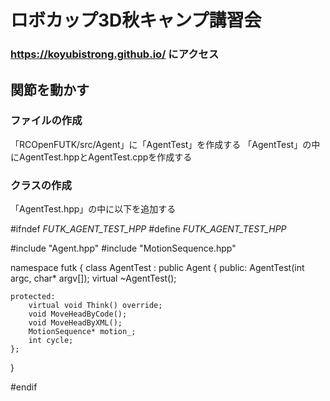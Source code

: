 # ロボカップ3D秋キャンプ講習会

### https://koyubistrong.github.io/ にアクセス

## 関節を動かす

### ファイルの作成

「RCOpenFUTK/src/Agent」に「AgentTest」を作成する
「AgentTest」の中にAgentTest.hppとAgentTest.cppを作成する

### クラスの作成

「AgentTest.hpp」の中に以下を追加する

\#ifndef _FUTK_AGENT_TEST_HPP_
\#define _FUTK_AGENT_TEST_HPP_

\#include \"Agent.hpp\"
\#include \"MotionSequence.hpp\"

namespace futk
{
	class AgentTest : public Agent
	{
	public:
		AgentTest(int argc, char* argv[]);
		virtual ~AgentTest();

	protected:
		virtual void Think() override;
		void MoveHeadByCode();
		void MoveHeadByXML();
		MotionSequence* motion_;
		int cycle;
	};
}

\#endif
